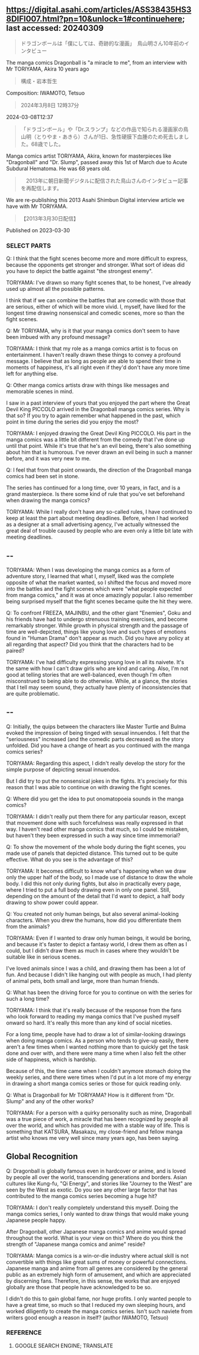 ## https://digital.asahi.com/articles/ASS38435HS38DIFI007.html?pn=10&unlock=1#continuehere; last accessed: 20240309

> ドラゴンボールは「僕にしては、奇跡的な漫画」　鳥山明さん10年前のインタビュー

The manga comics Dragonball is "a miracle to me", from an interview with Mr TORIYAMA, Akira 10 years ago

> 構成・岩本哲生

Composition: IWAMOTO, Tetsuo

> 2024年3月8日 12時37分

2024-03-08T12:37

> 「ドラゴンボール」や「Dr.スランプ」などの作品で知られる漫画家の鳥山明（とりやま・あきら）さんが1日、急性硬膜下血腫のため死去しました。68歳でした。

Manga comics artist TORIYAMA, Akira, known for masterpieces like "Dragonball" and "Dr. Slump", passed away this 1st of March due to Acute Subdural Hematoma. He was 68 years old.

>　2013年に朝日新聞デジタルに配信された鳥山さんのインタビュー記事を再配信します。

We are re-publishing this 2013 Asahi Shimbun Digital interview article we have with Mr TORIYAMA. 


> 【2013年3月30日配信】

Published on 2023-03-30

### SELECT PARTS

Q: I think that the fight scenes become more and more difficult to express, because the opponents get stronger and stronger. What sort of ideas did you have to depict the battle against "the strongest enemy".

TORIYAMA: I've drawn so many fight scenes that, to be honest, I've already used up almost all the possible patterns.

I think that if we can combine the battles that are comedic with those that are serious, either of which will be more vivid. I, myself, have liked for the longest time drawing nonsensical and comedic scenes, more so than the fight scenes. 

Q: Mr TORIYAMA, why is it that your manga comics don't seem to have been imbued with any profound message?

TORIYAMA: I think that my role as a manga comics artist is to focus on entertainment. I haven't really drawn these things to convey a profound message. I believe that as long as people are able to spend their time in moments of happiness, it's all right even if they'd don't have any more time left for anything else.   

Q: Other manga comics artists draw with things like messages and memorable scenes in mind.

I saw in a past interview of yours that you enjoyed the part where the Great Devil King PICCOLO arrived in the Dragonball manga comics series. Why is that so? If you try to again remember what happened in the past, which point in time during the series did you enjoy the most?

TORIYAMA: I enjoyed drawing the Great Devil King PICCOLO. His part in the manga comics was a little bit different from the comedy that I've done up until that point. While it's true that he's an evil being, there's also something about him that is humorous. I've never drawn an evil being in such a manner before, and it was very new to me.

Q: I feel that from that point onwards, the direction of the Dragonball manga comics had been set in stone.

The series has continued for a long time, over 10 years, in fact, and is a grand masterpiece. Is there some kind of rule that you've set beforehand when drawing the manga comics?

TORIYAMA: While I really don't have any so-called rules, I have continued to keep at least the part about meeting deadlines. Before, when I had worked as a designer at a small advertising agency, I've actually witnessed the great deal of trouble caused by people who are even only a little bit late with meeting deadlines.

## --

TORIYAMA: When I was developing the manga comics as a form of adventure story, I learned that what I, myself, liked was the complete opposite of what the market wanted, so I shifted the focus and moved more into the battles and the fight scenes which were "what people expected from manga comics," and it was at once amazingly popular. I also remember being surprised myself that the fight scenes became quite the hit they were.

Q: To confront FREEZA, MAJINBU, and the other giant "Enemies", Goku and his friends have had to undergo strenuous training exercises, and become remarkably stronger. While growth in physical strength and the passage of time are well-depicted, things like young love and such types of emotions found in "Human Drama" don't appear as much. Did you have any policy at all regarding that aspect? Did you think that the characters had to be paired?

TORIYAMA: I've had difficulty expressing young love in all its naivete. It's the same with how I can't draw girls who are kind and caring. Also, I'm not good at telling stories that are well-balanced, even though I'm often misconstrued to being able to do otherwise. While, at a glance, the stories that I tell may seem sound, they actually have plenty of inconsistencies that are quite problematic.

## --



Q: Initially, the quips between the characters like Master Turtle and Bulma evoked the impression of being tinged with sexual innuendos. I felt that the "seriousness" increased (and the comedic parts decreased) as the story unfolded. Did you have a change of heart as you continued with the manga comics series?


TORIYAMA: Regarding this aspect, I didn't really develop the story for the simple purpose of depicting sexual innuendos.


But I did try to put the nonsensical jokes in the fights. It's precisely for this reason that I was able to continue on with drawing the fight scenes.


Q: Where did you get the idea to put onomatopoeia sounds in the manga comics? 


TORIYAMA: I didn't really put them there for any particular reason, except that movement done with such forcefulness was really expressed in that way. I haven't read other manga comics that much, so I could be mistaken, but haven't they been expressed in such a way since time immemorial?


Q: To show the movement of the whole body during the fight scenes, you made use of panels that depicted distance. This turned out to be quite effective. What do you see is the advantage of this? 


TORIYAMA: It becomes difficult to know what's happening when we draw only the upper half of the body, so I made use of distance to draw the whole body. I did this not only during fights, but also in practically every page, where I tried to put a full body drawing even in only one panel. Still, depending on the amount of the detail that I'd want to depict, a half body drawing to show power could appear.


Q: You created not only human beings, but also several animal-looking characters. When you drew the humans, how did you differentiate them from the animals? 


TORIYAMA: Even if I wanted to draw only human beings, it would be boring, and because it's faster to depict a fantasy world, I drew them as often as I could, but I didn't draw them as much in cases where they wouldn't be suitable like in serious scenes. 

I've loved animals since I was a child, and drawing them has been a lot of fun. And because I didn't like hanging out with people as much, I had plenty of animal pets, both small and large, more than human friends.

Q: What has been the driving force for you to continue on with the series for such a long time?


TORIYAMA: I think that it's really because of the response from the fans who look forward to reading my manga comics that I've pushed myself onward so hard. It's really this more than any kind of social niceties.


For a long time, people have had to draw a lot of similar-looking drawings when doing manga comics. As a person who tends to give-up easily, there aren't a few times when I wanted nothing more than to quickly get the task done and over with, and there were many a time when I also felt the other side of happiness, which is hardship.


Because of this, the time came when I couldn't anymore stomach doing the weekly series, and there were times when I'd put in a lot more of my energy in drawing a short manga comics series or those for quick reading only.


Q: What is Dragonball for Mr TORIYAMA? How is it different from "Dr. Slump" and any of the other works?

TORIYAMA: For a person with a quirky personality such as mine, Dragonball was a true piece of work, a miracle that has been recognized by people all over the world, and which has provided me with a stable way of life. This is something that KATSURA, Masakazu, my close-friend and fellow manga artist who knows me very well since many years ago, has been saying. 

## Global Recognition

Q: Dragonball is globally famous even in hardcover or anime, and is loved by people all over the world, transcending generations and borders. Asian cultures like Kung-fu, "Qi Energy", and stories like "Journey to the West" are seen by the West as exotic. Do you see any other large factor that has contributed to the manga comics series becoming a huge hit?


TORIYAMA: I don't really completely understand this myself. Doing the manga comics series, I only wanted to draw things that would make young Japanese people happy.

After Dragonball, other Japanese manga comics and anime would spread throughout the world. What is your view on this? Where do you think the strength of "Japanese manga comics and anime" reside?


TORIYAMA: Manga comics is a win-or-die industry where actual skill is not convertible with things like great sums of money or powerful connections. Japanese manga and anime from all genres are considered by the general public as an extremely high form of amusement, and which are appreciated by discerning fans. Therefore, in this sense, the works that are enjoyed globally are those that people have acknowledged to be so. 

I didn't do this to gain global fame, nor huge profits. I only wanted people to have a great time, so much so that I reduced my own sleeping hours, and worked diligently to create the manga comics series. Isn't such naviete from writers good enough a reason in itself? (author IWAMOTO, Tetsuo)

### REFERENCE

1) GOOGLE SEARCH ENGINE; TRANSLATE